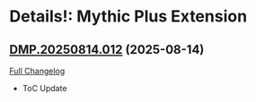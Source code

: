 # Details!: Mythic Plus Extension

## [DMP.20250814.012](https://github.com/Tercioo/Details--Damage-Meter-Mythic-Plus-Extension/tree/DMP.20250814.012) (2025-08-14)
[Full Changelog](https://github.com/Tercioo/Details--Damage-Meter-Mythic-Plus-Extension/compare/DMP.20250814.011...DMP.20250814.012) 

- ToC Update  

